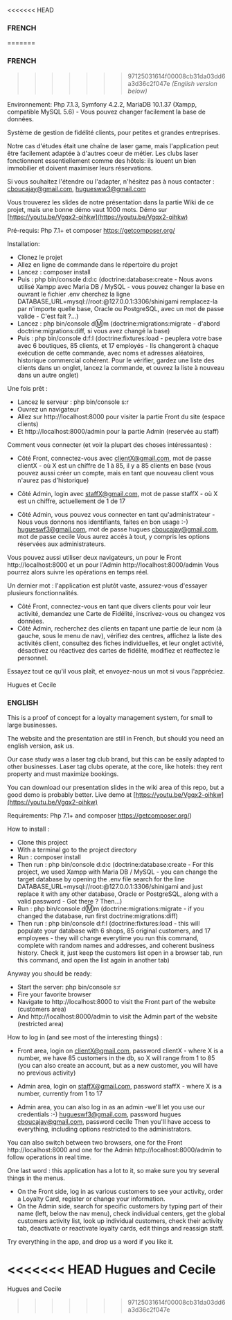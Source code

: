 <<<<<<< HEAD
### FRENCH
=======
### FRENCH 
>>>>>>> 97125031614f00008cb31da03dd6a3d36c2f047e
*(English version below)*

Environnement: Php 7.1.3, Symfony 4.2.2, MariaDB 10.1.37 (Xampp, compatible MySQL 5.6) - Vous pouvez changer facilement la base de données.

Système de gestion de fidélité clients, pour petites et grandes entreprises.

Notre cas d'études était une chaîne de laser game, mais l'application peut être facilement adaptée à d'autres coeur de métier.
Les clubs laser fonctionnent essentiellement comme des hôtels: ils louent un bien immobilier et doivent maximiser leurs réservations.

Si vous souhaitez l'étendre ou l'adapter, n'hésitez pas à nous contacter : cboucajay@gmail.com, huguesww3@gmail.com

Vous trouverez les slides de notre présentation dans la partie Wiki de ce projet, mais une bonne démo vaut 1000 mots.
Démo sur [https://youtu.be/Vgqx2-oihkw](https://youtu.be/Vgqx2-oihkw)

Pré-requis: Php 7.1+ et composer https://getcomposer.org/

Installation:
- Clonez le projet
- Allez en ligne de commande dans le répertoire du projet
- Lancez : composer install
- Puis : php bin/console d:d:c 
(doctrine:database:create - Nous avons utilisé Xampp avec Maria DB / MySQL - vous pouvez changer la base en ouvrant le fichier .env
cherchez la ligne DATABASE_URL=mysql://root:@127.0.0.1:3306/shinigami
remplacez-la par n'importe quelle base, Oracle ou PostgreSQL, avec un mot de passe valide - C'est fait ?...)
- Lancez : php bin/console d:m:m
(doctrine:migrations:migrate - d'abord doctrine:migrations:diff, si vous avez changé la base)
- Puis : php bin/console d:f:l
(doctrine:fixtures:load - peuplera votre base avec 6 boutiques, 85 clients, et 17 employés - Ils changeront à 
chaque exécution de cette commande, avec noms et adresses aléatoires, historique commercial cohérent.
Pour le vérifier, gardez une liste des clients dans un onglet, lancez la commande, et ouvrez la liste à nouveau dans un autre onglet)

Une fois prêt :
- Lancez le serveur : php bin/console s:r 
- Ouvrez un navigateur
- Allez sur http://localhost:8000 pour visiter la partie Front du site (espace clients)
- Et http://localhost:8000/admin pour la partie Admin (reservée au staff)

Comment vous connecter (et voir la plupart des choses intéressantes) :
- Côté Front, connectez-vous avec clientX@gmail.com, mot de passe clientX - où X est un chiffre de 1 à 85, il y a 85 clients en base
(vous pouvez aussi créer un compte, mais en tant que nouveau client vous n'aurez pas d'historique)
- Côté Admin, login avec staffX@gmail.com, mot de passe staffX - où X est un chiffre, actuellement de 1 de 17

- Côté Admin, vous pouvez vous connecter en tant qu'administrateur - Nous vous donnons nos identifiants, faites en bon usage :-)
hugueswf3@gmail.com, mot de passe hugues
cboucajay@gmail.com, mot de passe cecile
Vous aurez accès à tout, y compris les options réservées aux administrateurs.

Vous pouvez aussi utiliser deux navigateurs, un pour le Front http://localhost:8000 et un pour l'Admin http://localhost:8000/admin
Vous pourrez alors suivre les opérations en temps réel.

Un dernier mot : l'application est plutôt vaste, assurez-vous d'essayer plusieurs fonctionnalités.
- Côté Front, connectez-vous en tant que divers clients pour voir leur activité, demandez une Carte de Fidélité, inscrivez-vous ou changez vos données.
- Côté Admin, recherchez des clients en tapant une partie de leur nom (à gauche, sous le menu de nav), vérifiez des centres, affichez la liste des activités client, consultez des fiches individuelles, et leur onglet activité, désactivez ou réactivez des cartes de fidélité, modifiez et réaffectez le personnel.

Essayez tout ce qu'il vous plaît, et envoyez-nous un mot si vous l'appréciez.

Hugues et Cecile


### ENGLISH

This is a proof of concept for a loyalty management system, for small to large businesses.

The website and the presentation are still in French, but should you need an english version, ask us.

Our case study was a laser tag club brand, but this can be easily adapted to other businesses.
Laser tag clubs operate, at the core, like hotels: they rent property and must maximize bookings.

You can download our presentation slides in the wiki area of this repo, but a good demo is probably better.
Live demo at [https://youtu.be/Vgqx2-oihkw](https://youtu.be/Vgqx2-oihkw)

Requirements: Php 7.1+ and composer https://getcomposer.org/)

How to install :
- Clone this project
- With a terminal go to the project directory
- Run : composer install
- Then run : php bin/console d:d:c 
(doctrine:database:create - For this project, we used Xampp with Maria DB / MySQL - you can change the target database by opening the .env file
search for the line DATABASE_URL=mysql://root:@127.0.0.1:3306/shinigami
and just replace it with any other database, Oracle or PostgreSQL, along with a valid password - Got there ? Then...)
- Run : php bin/console d:m:m
(doctrine:migrations:migrate - if you changed the database, run first doctrine:migrations:diff)
- Then run : php bin/console d:f:l
(doctrine:fixtures:load - this will populate your database with 6 shops, 85 original customers, and 17 employees - they will change everytime you run this command, complete with random names and addresses, and coherent business history.
Check it, just keep the customers list open in a browser tab, run this command, and open the list again in another tab)

Anyway you should be ready:
- Start the server: php bin/console s:r 
- Fire your favorite browser
- Navigate to http://localhost:8000 to visit the Front part of the website (customers area)
- And http://localhost:8000/admin to visit the Admin part of the website (restricted area)

How to log in (and see most of the interesting things) :
- Front area, login on clientX@gmail.com, password clientX - where X is a number, we have 85 customers in the db, so X will range from 1 to 85
(you can also create an account, but as a new customer, you will have no previous activity)
- Admin area, login on staffX@gmail.com, password staffX - where X is a number, currently from 1 to 17

- Admin area, you can also log in as an admin -we'll let you use our credentials :-)
hugueswf3@gmail.com, password hugues
cboucajay@gmail.com, password cecile
Then you'll have access to everything, including options restricted to the administrators.

You can also switch between two browsers, one for the Front http://localhost:8000 and one for the Admin http://localhost:8000/admin to follow operations in real time.

One last word : this application has a lot to it, so make sure you try several things in the menus.
- On the Front side, log in as various customers to see your activity, order a Loyalty Card, register or change your information.
- On the Admin side, search for specific customers by typing part of their name (left, below the nav menu), check individual centers, get the global customers activity list, look up individual customers, check their activity tab, deactivate or reactivate loyalty cards, edit things and reassign staff.

Try everything in the app, and drop us a word if you like it.

<<<<<<< HEAD
Hugues and Cecile
=======
Hugues and Cecile

>>>>>>> 97125031614f00008cb31da03dd6a3d36c2f047e
